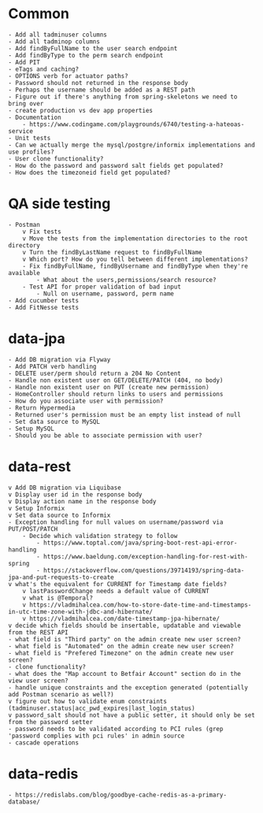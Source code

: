# Common
    - Add all tadminuser columns
    - Add all tadminop columns
    - Add findByFullName to the user search endpoint
    - Add findByType to the perm search endpoint
    - Add PIT
    - eTags and caching?
    - OPTIONS verb for actuator paths?
    - Password should not returned in the response body
    - Perhaps the username should be added as a REST path
    - Figure out if there's anything from spring-skeletons we need to bring over
    - create production vs dev app properties
    - Documentation
        - https://www.codingame.com/playgrounds/6740/testing-a-hateoas-service
    - Unit tests
    - Can we actually merge the mysql/postgre/informix implementations and use profiles?
    - User clone functionality?
    - How do the password and password salt fields get populated?
    - How does the timezoneid field get populated?

# QA side testing
    - Postman
        v Fix tests
        v Move the tests from the implementation directories to the root directory
        v Turn the findByLastName request to findByFullName
        v Which port? How do you tell between different implementations?
        - Fix findByFullName, findByUsername and findByType when they're available
            - What about the users,permissions/search resource?
        - Test API for proper validation of bad input
            - Null on username, password, perm name
    - Add cucumber tests
    - Add FitNesse tests

# data-jpa
    - Add DB migration via Flyway
    - Add PATCH verb handling
    - DELETE user/perm should return a 204 No Content
    - Handle non existent user on GET/DELETE/PATCH (404, no body)
    - Handle non existent user on PUT (create new permission)
    - HomeController should return links to users and permissions
    - How do you associate user with permission?
    - Return Hypermedia
    - Returned user's permission must be an empty list instead of null
    - Set data source to MySQL
    - Setup MySQL
    - Should you be able to associate permission with user?

# data-rest
    v Add DB migration via Liquibase
    v Display user id in the response body
    v Display action name in the response body
    v Setup Informix
    v Set data source to Informix
    - Exception handling for null values on username/password via PUT/POST/PATCH
        - Decide which validation strategy to follow
            - https://www.toptal.com/java/spring-boot-rest-api-error-handling
            - https://www.baeldung.com/exception-handling-for-rest-with-spring
            - https://stackoverflow.com/questions/39714193/spring-data-jpa-and-put-requests-to-create
    v what's the equivalent for CURRENT for Timestamp date fields?
        v lastPasswordChange needs a default value of CURRENT
        v what is @Temporal?
        v https://vladmihalcea.com/how-to-store-date-time-and-timestamps-in-utc-time-zone-with-jdbc-and-hibernate/
        v https://vladmihalcea.com/date-timestamp-jpa-hibernate/
    v decide which fields should be insertable, updatable and viewable from the REST API
    - what field is "Third party" on the admin create new user screen?
    - what field is "Automated" on the admin create new user screen?
    - what field is "Prefered Timezone" on the admin create new user screen?
    - clone functionality?
    - what does the "Map account to Betfair Account" section do in the view user screen?
    - handle unique constraints and the exception generated (potentially add Postman scenario as well?)
    v figure out how to validate enum constraints (tadminuser.status|acc_pwd_expires|last_login_status)
    v password_salt should not have a public setter, it should only be set from the password setter
    - password needs to be validated according to PCI rules (grep 'password complies with pci rules' in admin source
    - cascade operations

# data-redis
    - https://redislabs.com/blog/goodbye-cache-redis-as-a-primary-database/
